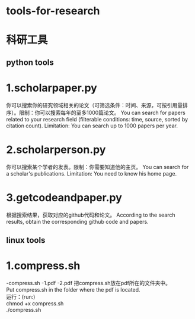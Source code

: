 # tools-for-research
# 科研工具
## python tools
# 1.scholarpaper.py
你可以搜索你的研究领域相关的论文（可筛选条件：时间、来源，可按引用量排序）。限制：你可以搜索每年的至多1000篇论文。
You can search for papers related to your research field (filterable conditions: time, source, sorted by citation count). Limitation: You can search up to 1000 papers per year.
# 2.scholarperson.py
你可以搜索某个学者的发表。限制：你需要知道他的主页。
You can search for a scholar's publications. Limitation: You need to know his home page.
# 3.getcodeandpaper.py
根据搜索结果，获取对应的github代码和论文。
According to the search results, obtain the corresponding github code and papers.
## linux tools
# 1.compress.sh
-compress.sh
-1.pdf
-2.pdf
把compress.sh放在pdf所在的文件夹中。  
Put compress.sh in the folder where the pdf is located.  
运行：(run:)  
chmod +x compress.sh  
./compress.sh
